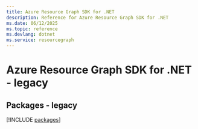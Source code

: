 ```yaml
---
title: Azure Resource Graph SDK for .NET
description: Reference for Azure Resource Graph SDK for .NET
ms.date: 06/12/2025
ms.topic: reference
ms.devlang: dotnet
ms.service: resourcegraph
---
```

# Azure Resource Graph SDK for .NET - legacy
## Packages - legacy
[!INCLUDE [packages](resource-graph-index.md)]